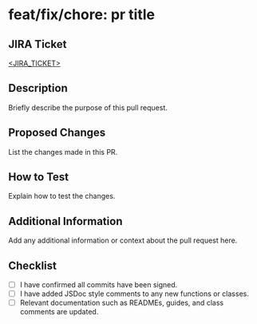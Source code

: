 # feat/fix/chore: pr title

## JIRA Ticket

[<JIRA_TICKET>](https://jira.csiro.com/browse/<JIRA_TICKET>)

## Description

Briefly describe the purpose of this pull request.

## Proposed Changes

List the changes made in this PR.

## How to Test

Explain how to test the changes.

## Additional Information

Add any additional information or context about the pull request here.

## Checklist

- [ ] I have confirmed all commits have been signed.
- [ ] I have added JSDoc style comments to any new functions or classes.
- [ ] Relevant documentation such as READMEs, guides, and class comments are updated.
